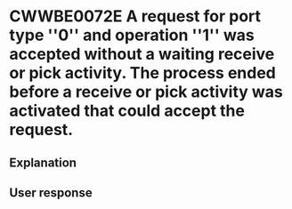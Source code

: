 # CWWBE0072E A request for port type ''0'' and operation ''1'' was accepted without a waiting receive or pick activity. The process ended before a receive or pick activity was activated that could accept the request.

## Explanation

## User response